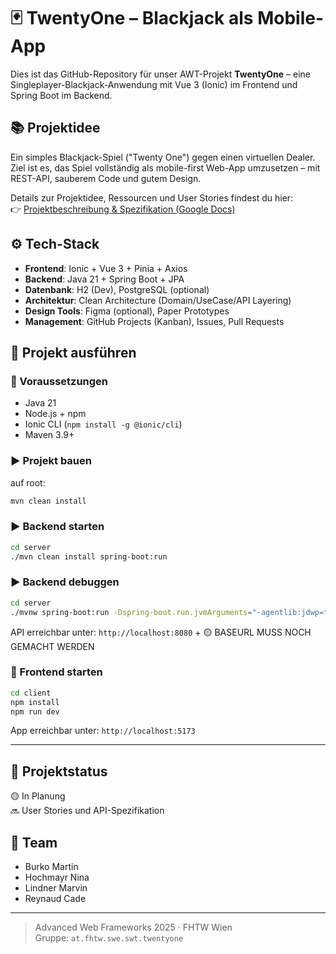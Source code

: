 # 🃏 TwentyOne – Blackjack als Mobile-App

Dies ist das GitHub-Repository für unser AWT-Projekt **TwentyOne** – eine Singleplayer-Blackjack-Anwendung mit Vue 3 (Ionic) im Frontend und Spring Boot im Backend.

## 📚 Projektidee

Ein simples Blackjack-Spiel ("Twenty One") gegen einen virtuellen Dealer.  
Ziel ist es, das Spiel vollständig als mobile-first Web-App umzusetzen – mit REST-API, sauberem Code und gutem Design.

Details zur Projektidee, Ressourcen und User Stories findest du hier:  
👉 [Projektbeschreibung & Spezifikation (Google Docs)](https://docs.google.com/document/d/1y2g-sIxQuOhFQXfiXVY2fNWwhQiEoZoPI1cMuAEVLB4/edit?usp=sharing)

## ⚙️ Tech-Stack

- **Frontend**: Ionic + Vue 3 + Pinia + Axios
- **Backend**: Java 21 + Spring Boot + JPA
- **Datenbank**: H2 (Dev), PostgreSQL (optional)
- **Architektur**: Clean Architecture (Domain/UseCase/API Layering)
- **Design Tools**: Figma (optional), Paper Prototypes
- **Management**: GitHub Projects (Kanban), Issues, Pull Requests

## 🚀 Projekt ausführen

### 🔧 Voraussetzungen

- Java 21
- Node.js + npm
- Ionic CLI (`npm install -g @ionic/cli`)
- Maven 3.9+

### ▶️ Projekt bauen

auf root:

```bash
mvn clean install
```

### ▶️ Backend starten

```bash
cd server
./mvn clean install spring-boot:run
```

### ▶️ Backend debuggen
```bash
cd server
./mvnw spring-boot:run -Dspring-boot.run.jvmArguments="-agentlib:jdwp=transport=dt_socket,server=y,suspend=n,address=*:5005"
```
API erreichbar unter: `http://localhost:8080` + 🟡 BASEURL MUSS NOCH GEMACHT WERDEN

### 📱 Frontend starten

```bash
cd client
npm install
npm run dev
```

App erreichbar unter: `http://localhost:5173`

---

## 🚧 Projektstatus

🟡 In Planung  
🔜 User Stories und API-Spezifikation

## 👥 Team

- Burko Martin
- Hochmayr Nina
- Lindner Marvin
- Reynaud Cade

---

> Advanced Web Frameworks 2025 · FHTW Wien  
> Gruppe: `at.fhtw.swe.swt.twentyone`
